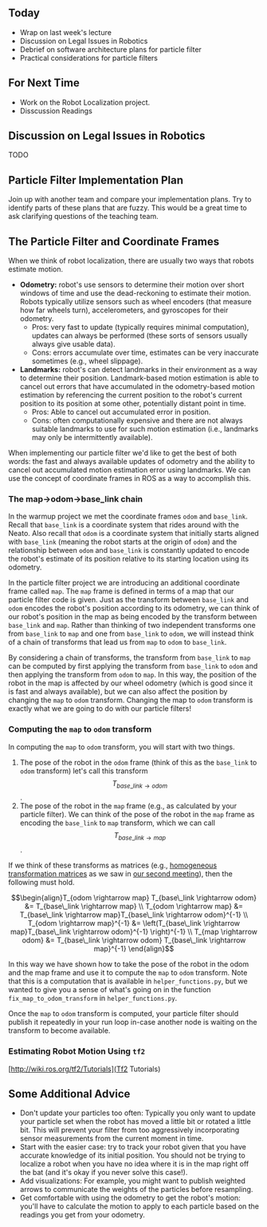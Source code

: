 ## Today

* Wrap on last week's lecture
* Discussion on Legal Issues in Robotics
* Debrief on software architecture plans for particle filter
* Practical considerations for particle filters

## For Next Time
* Work on the <a-no-proxy href="https://olin.instructure.com/courses/143/assignments/1325">Robot Localization project</a-no-proxy>.
* Disscussion Readings

## Discussion on Legal Issues in Robotics

TODO

## Particle Filter Implementation Plan

Join up with another team and compare your implementation plans.  Try to identify parts of these plans that are fuzzy.  This would be a great time to ask clarifying questions of the teaching team.

## The Particle Filter and Coordinate Frames

When we think of robot localization, there are usually two ways that robots estimate motion.
* **Odometry:** robot's use sensors to determine their motion over short windows of time and use the dead-reckoning to estimate their motion.  Robots typically utilize sensors such as wheel encoders (that measure how far wheels turn), accelerometers, and gyroscopes for their odometry.
  * Pros: very fast to update (typically requires minimal computation), updates can always be performed (these sorts of sensors usually always give usable data).
  * Cons: errors accumulate over time, estimates can be very inaccurate sometimes (e.g., wheel slippage). 
* **Landmarks:** robot's can detect landmarks in their environment as a way to determine their position.  Landmark-based motion estimation is able to cancel out errors that have accumulated in the odometry-based motion estimation by referencing the current position to the robot's current position to its position at some other, potentially distant point in time.
  * Pros: Able to cancel out accumulated error in position.
  * Cons: often computationally expensive and there are not always suitable landmarks to use for such motion estimation (i.e., landmarks may only be intermittently available).

When implementing our particle filter we'd like to get the best of both words: the fast and always available updates of odometry and the ability to cancel out accumulated motion estimation error using landmarks.  We can use the concept of coordinate frames in ROS as a way to accomplish this.

### The map->odom->base_link chain

In the warmup project we met the coordinate frames ``odom`` and ``base_link``.  Recall that ``base_link`` is a coordinate system that rides around with the Neato.  Also recall that ``odom`` is a coordinate system that initially starts aligned with ``base_link`` (meaning the robot starts at the origin of ``odom``) and the relationship between ``odom`` and ``base_link`` is constantly updated to encode the robot's estimate of its position relative to its starting location using its odometry. 

In the particle filter project we are introducing an additional coordinate frame called ``map``.  The ``map`` frame is defined in terms of a map that our particle filter code is given.  Just as the transform between ``base_link`` and ``odom`` encodes the robot's position according to its odometry, we can think of our robot's position in the map as being encoded by the transform between ``base_link`` and ``map``.  Rather than thinking of two independent transforms one from ``base_link`` to ``map`` and one from ``base_link`` to ``odom``, we will instead think of a chain of transforms that lead us from ``map`` to ``odom`` to ``base_link``.

By considering a chain of transforms, the transform from ``base_link`` to ``map`` can be computed by first applying the transform from ``base_link`` to ``odom`` and then applying the transform from ``odom`` to ``map``.  In this way, the position of the robot in the map is affected by our wheel odometry (which is good since it is fast and always available), but we can also affect the position by changing the ``map`` to ``odom`` transform.  Changing the map to ``odom`` transform is exactly what we are going to do with our particle filters! 

### Computing the ``map`` to ``odom`` transform

In computing the ``map`` to ``odom`` transform, you will start with two things.
 1. The pose of the robot in the ``odom`` frame (think of this as the ``base_link`` to ``odom`` transform) let's call this transform $$T_{base\_link \rightarrow odom}$$.
 2. The pose of the robot in the ``map`` frame (e.g., as calculated by your particle filter).  We can think of the pose of the robot in the ``map`` frame as encoding the ``base_link`` to ``map`` transform, which we can call $$T_{base\_link \rightarrow map}$$.

If we think of these transforms as matrices (e.g., [homogeneous transformation matrices](http://planning.cs.uiuc.edu/node99.html) as we saw in [our second meeting](day02)), then the following must hold.

$$\begin{align}T_{odom \rightarrow map} T_{base\_link \rightarrow odom} &= T_{base\_link \rightarrow map} \\
T_{odom \rightarrow map} &= T_{base\_link \rightarrow map}T_{base\_link \rightarrow odom}^{-1} \\
T_{odom \rightarrow map}^{-1} &= \left(T_{base\_link \rightarrow map}T_{base\_link \rightarrow odom}^{-1} \right)^{-1} \\
T_{map \rightarrow odom} &= T_{base\_link \rightarrow odom} T_{base\_link \rightarrow map}^{-1}
\end{align}$$

In this way we have shown how to take the pose of the robot in the odom and the map frame and use it to compute the ``map`` to ``odom`` transform.  Note that this is a computation that is available in ``helper_functions.py``, but we wanted to give you a sense of what's going on in the function ``fix_map_to_odom_transform`` in ``helper_functions.py``.

Once the ``map`` to ``odom`` transform is computed, your particle filter should publish it repeatedly in your run loop in-case another node is waiting on the transform to become available.

### Estimating Robot Motion Using ``tf2``

[http://wiki.ros.org/tf2/Tutorials](Tf2 Tutorials)

## Some Additional Advice

* Don't update your particles too often:  Typically you only want to update your particle set when the robot has moved a little bit or rotated a little bit.  This will prevent your filter from too aggressively incorporating sensor measurements from the current moment in time.
* Start with the easier case: try to track your robot given that you have accurate knowledge of its initial position.  You should not be trying to localize a robot when you have no idea where it is in the map right off the bat (and it's okay if you never solve this case!).
* Add visualizations: For example, you might want to publish weighted arrows to communicate the weights of the particles before resampling.
* Get comfortable with using the odometry to get the robot's motion: you'll have to calculate the motion to apply to each particle based on the readings you get from your odometry.
